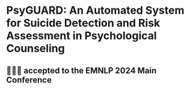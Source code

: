 # PsyGUARD: An Automated System for Suicide Detection and Risk Assessment in Psychological Counseling

## 🎉🎉🎉 accepted to the EMNLP 2024 Main Conference
